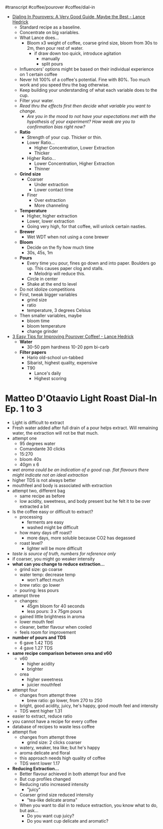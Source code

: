 #transcript #coffee/pourover #coffee/dial-in

- [Dialing In Pourovers: A Very Good Guide, Maybe the Best - Lance Hedrick](https://www.youtube.com/watch?v=c34qcTTOLZY)
	- Standard recipe as a baseline. 
	- Concentrate on big variables.
	- What Lance does...
		- Bloom x3 weight of coffee, coarse grind size, bloom from 30s to 2m, then pour rest of water.
			- if draw down too quick, introduce agitation
				- manually
				- split pours
	- Influencers' options might be based on their individual experience on 1 certain coffee
	- Never hit 100% of a coffee's potential. Fine with 80%. Too much work and you speed thru the bag otherwise.
	- Keep building your understanding of what each variable does to the cup.
	- Filter your water.
	- *Read thru the effects first then decide what variable you want to change.*
		- *Are you in the mood to not have your expectations met with the hypothesis of your experiment? How weak are you to confirmation bias right now?*
	- **Ratio**
		- Strength of your cup. Thicker or thin.
		- Lower Ratio...
			- Higher Concentration, Lower Extraction
			- Thicker
		- Higher Ratio...
			- Lower Concentration, Higher Extraction
			- Thinner
	- **Grind size**
		- Coarser
			- Under extraction
			- Lower contact time
		- Finer
			- Over extraction
			- More channeling
	- **Temperature**
		- Higher, higher extraction
		- Lower, lower extraction
		- Going very high, for that coffee, will unlock certain nasties.
	- **Brewer**
		- Wet WDT when not using a cone brewer
	- **Bloom**
		- Decide on the fly how much time
		- 30s, 45s, 1m
	- **Pours**
		- Every time you pour, fines go down and into paper. Boulders go up. This causes paper clog and stalls.
			- Melodrip will reduce this. 
		- Circle in center
		- Shake at the end to level
	- Do not idolize competitions
	- First, tweak bigger variables
		- grind size
		- ratio
		- temperature, 3 degrees Celsius
	- Then smaller variables, maybe
		- bloom time
		- bloom temperature
		- change grinder
- [3 Easy Tips for Improving Pourover Coffee! - Lance Hedrick](https://www.youtube.com/watch?v=UYxEEKxgsRM)
	- **Water**
		- 30-50 ppm hardness
		  10-20 ppm bi-carb
	- **Filter papers**
		- Hario old-school un-tabbed
		- Sibarist, highest quality, expensive
		- T90
			- Lance's daily
			- Highest scoring

# Matteo D'Otaavio Light Roast Dial-In Ep. 1 to 3
- Light is difficult to extract
- Fresh water added after full drain of a pour helps extract. Will remaining water, the extraction will not be that much.
- attempt one
	- 95 degrees water
	- Comandante 30 clicks
	- 15:270
	- bloom 40s
	- 40gm x 6
- *wet aroma could be an indication of a good cup. flat flavours there might indicate not an ideal extraction*
- higher TDS is not always better
- mouthfeel and body is associated with extraction
- attempt two, different bag
	- same recipe as before
	- low acidity, sweetness, and body present but he felt it to be over extracted a bit
- Is the coffee easy or difficult to extract?
	- processing
		- ferments are easy
		- washed might be difficult
	- how many days off roast?
		- more days, more soluble because CO2 has degassed
	- roast level?
		- lighter will be more difficult
- *taste is source of truth, numbers for reference only*
- if coarser, you might go weaker intensity
- **what can you change to reduce extraction...**
	- grind size: go coarse
	- water temp: decrease temp
		- won't affect much
	- brew ratio: go lower
	- pouring: less pours
- attempt three
	- changes: 
		- 45gm bloom for 40 seconds
		- less pours: 3 x 75gm pours
	- gained little brightness in aroma
	- lower mouth feel
	- cleaner, better flavour when cooled
	- feels room for improvement
- **number of pours and TDS**
	- 6 gave 1.42 TDS
	- 4 gave 1.27 TDS
- **same recipe comparison between orea and v60**
	- v60
		- higher acidity
		- brighter
	- orea
		- higher sweetness
		- juicier mouthfeel
- attempt four
	- changes from attempt three
		- brew ratio: go lower, from 270 to 250
	- bright, good acidity, juicy, he's happy, good mouth feel and intensity
	- TDS went higher 1.31
- easier to extract, reduce ratio
- you cannot have a recipe for every coffee
- database of recipes to waste less coffee
- attempt five
	- changes from attempt three
		- grind size: 2 clicks coarser
	-  watery, weaker, tea like; but he's happy 
	- aroma delicate and floral
	- this approach needs high quality of coffee
	- TDS went lower 1.17
- **Reducing Extraction...**
	- Better flavour achieved in both attempt four and five
	- But cup profiles changed
	- Reducing ratio increased intensity
		- "juicy"
	- Coarser grind size reduced intensity
		- "tea-like delicate aroma"
	- When you want to dial in to reduce extraction, you know what to do, but ask...
		- Do you want cup juicy?
		- Do you want cup delicate and aromatic?